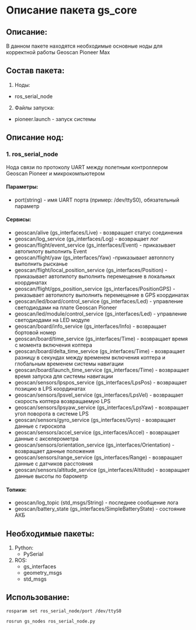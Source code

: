 # Описание пакета gs_core

## Описание:
В данном пакете находятся необходимые основные ноды для корректной работы Geoscan Pioneer Max

## Состав пакета:
1. Ноды:
* ros_serial_node
2. Файлы запуска:
* pioneer.launch - запуск системы

## Описание нод:
### 1. ros_serial_node
Нода связи по протоколу UART между полетным контроллером Geoscan Pioneer и микрокомпьютером

#### Параметры:
* port(string) - имя UART порта (пример: /dev/ttyS0), обязательный параметр 

#### Сервисы:
* geoscan/alive (gs_interfaces/Live) - возвращает статус соединения
* geoscan/log_service (gs_interfaces/Log) - возвращает лог
* geoscan/flight/event_service (gs_interfaces/Event) - приказывает автопилоту выполнить Event
* geoscan/flight/yaw (gs_interfaces/Yaw) -приказывает автоплоту выполнить рысканье
* geoscan/flight/local_position_service (gs_interfaces/Position) - приказывает автопилоту выполнить перемещение в локальных координатах
* geoscan/flight/gps_position_service (gs_interfaces/PositionGPS) - риказывает автопилоту выполнить перемещение в GPS координатах
* geoscan/led/board/control_service (gs_interfaces/Led) - управление светодиодами на плате Geoscan Pioneer
* geoscan/led/module/control_service (gs_interfaces/Led) - управление светодиодами на LED модуле
* geoscan/board/info_service (gs_interfaces/Info) - возвращает бортовой номер
* geoscan/board/time_service (gs_interfaces/Time) - возвращает время с момента включения коптера
* geoscan/board/delta_time_service (gs_interfaces/Time) - возвращает разницу в секундах между временем включения коптера и глобальным временем системы навигации
* geoscan/board/launch_time_service (gs_interfaces/Time) - возвращает время запуска для системы навигации
* geoscan/sensors/lpspos_service (gs_interfaces/LpsPos) - возвращает позицию в LPS координатах
* geoscan/sensors/lpsvel_service (gs_interfaces/LpsVel) - возвращает скорость коптера возвращаемую LPS
* geoscan/sensors/lpsyaw_service (gs_interfaces/LpsYaw) - возвращает угол поворота в системе LPS
* geoscan/sensors/gyro_service (gs_interfaces/Gyro) - возвращает данные c гироскопа
* geoscan/sensors/accel_service (gs_interfaces/Accel) - возвращает данные c акселерометра
* geoscan/sensors/orientation_service (gs_interfaces/Orientation) - возвращает данные положения
* geoscan/sensors/range_service (gs_interfaces/Range) - возвращает данные c датчиков расстояния
* geoscan/sensors/altitude_service (gs_interfaces/Altitude) - возвращает данные высоты по барометр

#### Топики:
* geoscan/log_topic (std_msgs/String) - последнее сообщение лога
* geoscan/battery_state (gs_interfaces/SimpleBatteryState) - состояние АКБ

## Необходимые пакеты:
1. Python:
    * PySerial
2. ROS:
    * gs_interfaces
    * geometry_msgs
    * std_msgs

## Использование:

 ```rosparam set ros_serial_node/port /dev/ttyS0```
 
 ```rosrun gs_nodes ros_serial_node.py ```
